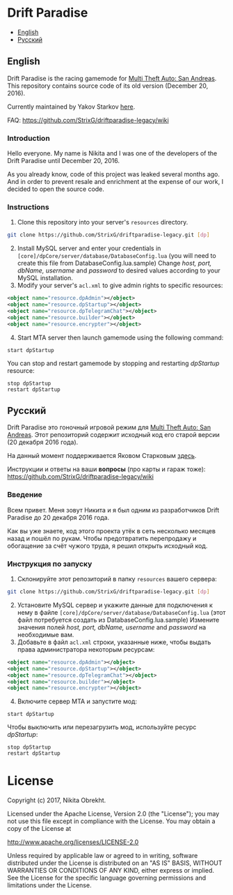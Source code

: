 # Drift Paradise

* [English](#english)
* [Русский](#russian)

## English
Drift Paradise is the racing gamemode for [Multi Theft Auto: San Andreas](https://mtasa.com). This repository contains source code of its old version (December 20, 2016).

Currently maintained by Yakov Starkov [here](https://vk.com/driftparadise).

FAQ: https://github.com/StrixG/driftparadise-legacy/wiki

### Introduction
Hello everyone. My name is Nikita and I was one of the developers of the Drift Paradise until December 20, 2016.

As you already know, code of this project was leaked several months ago.
And in order to prevent resale and enrichment at the expense of our work, I decided to open the source code.

### Instructions
1. Clone this repository into your server's `resources` directory.
```bash
git clone https://github.com/StrixG/driftparadise-legacy.git [dp]
```
2. Install MySQL server and enter your credentials in `[core]/dpCore/server/database/DatabaseConfig.lua` (you will need to create this file from DatabaseConfig.lua.sample)
Change *host, port, dbName, username* and *password* to desired values according to your MySQL installation.
3. Modify your server's `acl.xml` to give admin rights to specific resources:
```xml
<object name="resource.dpAdmin"></object>
<object name="resource.dpStartup"></object>
<object name="resource.dpTelegramChat"></object>
<object name="resource.builder"></object>
<object name="resource.encrypter"></object>
```
4. Start MTA server then launch gamemode using the following command:
```
start dpStartup
```
You can stop and restart gamemode by stopping and restarting *dpStartup* resource:
```
stop dpStartup
restart dpStartup
```

<a name="russian"><h2>Русский</h2></a>
Drift Paradise это гоночный игровой режим для [Multi Theft Auto: San Andreas](https://mtasa.com). Этот репозиторий содержит исходный код его старой версии (20 декабря 2016 года).

На данный момент поддерживается Яковом Старковым [здесь](https://vk.com/driftparadise).

Инструкции и ответы на ваши **вопросы** (про карты и гараж тоже): https://github.com/StrixG/driftparadise-legacy/wiki

### Введение
Всем привет. Меня зовут Никита и я был одним из разработчиков Drift Paradise до 20 декабря 2016 года.

Как вы уже знаете, код этого проекта утёк в сеть несколько месяцев назад и пошёл по рукам.
Чтобы предотвратить перепродажу и обогащение за счёт чужого труда, я решил открыть исходный код.

### Инструкция по запуску
1. Склонируйте этот репозиторий в папку `resources` вашего сервера:
```bash
git clone https://github.com/StrixG/driftparadise-legacy.git [dp]
```
2. Установите MySQL сервер и укажите данные для подключения к нему в файле `[core]/dpCore/server/database/DatabaseConfig.lua` (этот файл потребуется создать из DatabaseConfig.lua.sample)
Измените значения полей *host, port, dbName, username* and *password* на необходимые вам.
3. Добавьте в файл `acl.xml` строки, указанные ниже, чтобы выдать права администратора некоторым ресурсам:
```xml
<object name="resource.dpAdmin"></object>
<object name="resource.dpStartup"></object>
<object name="resource.dpTelegramChat"></object>
<object name="resource.builder"></object>
<object name="resource.encrypter"></object>
```
4. Включите сервер MTA и запустите мод:
```
start dpStartup
```
Чтобы выключить или перезагрузить мод, используйте ресурс *dpStartup*:
```
stop dpStartup
restart dpStartup
```

# License
Copyright (c) 2017, Nikita Obrekht.

Licensed under the Apache License, Version 2.0 (the "License");
you may not use this file except in compliance with the License.
You may obtain a copy of the License at

   http://www.apache.org/licenses/LICENSE-2.0

Unless required by applicable law or agreed to in writing, software
distributed under the License is distributed on an "AS IS" BASIS,
WITHOUT WARRANTIES OR CONDITIONS OF ANY KIND, either express or implied.
See the License for the specific language governing permissions and
limitations under the License.
